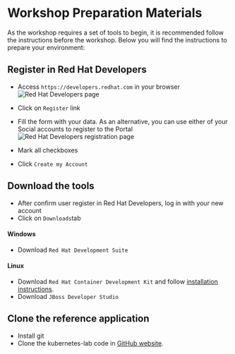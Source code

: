 Workshop Preparation Materials
==============================

As the workshop requires a set of tools to begin, it is recommended follow the instructions before the workshop. Below you will find the instructions to prepare your environment:

Register in Red Hat Developers
------------------------------
* Access `https://developers.redhat.com` in your browser
![Red Hat Developers page](https://raw.githubusercontent.com/rimolive/openshift-development-workshop/master/images/red-hat-developers.png)

* Click on `Register` link
* Fill the form with your data. As an alternative, you can use either of your Social accounts to register to the Portal
![Red Hat Developers registration page](https://raw.githubusercontent.com/rimolive/openshift-development-workshop/master/images/registering.png)

* Mark all checkboxes
* Click `Create my Account`

Download the tools
------------------
* After confirm user register in Red Hat Developers, log in with your new account
* Click on `Downloads`tab

#### Windows
* Download `Red Hat Development Suite`

#### Linux
* Download `Red Hat Container Development Kit` and follow [installation instructions](https://developers.redhat.com/products/cdk/get-started/#fndtn-linux).
* Download `JBoss Developer Studio`

Clone the reference application
-------------------------------
* Install git
* Clone the kubernetes-lab code in [GitHub website](https://github.com/redhat-developer-demos/kubernetes-lab).